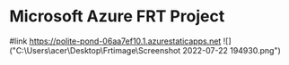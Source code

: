 # Microsoft Azure FRT Project
#link https://polite-pond-06aa7ef10.1.azurestaticapps.net
![]("C:\Users\acer\Desktop\Frtimage\Screenshot 2022-07-22 194930.png")
